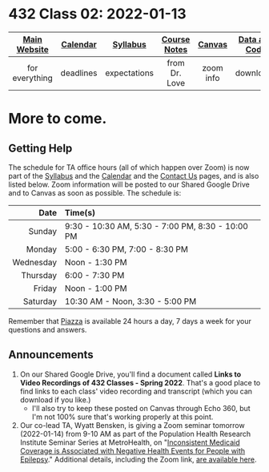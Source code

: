 # 432 Class 02: 2022-01-13

[Main Website](https://thomaselove.github.io/432/) | [Calendar](https://thomaselove.github.io/432/calendar.html) | [Syllabus](https://thomaselove.github.io/432-2022-syllabus/) | [Course Notes](https://thomaselove.github.io/432-notes/) | [Canvas](https://canvas.case.edu) | [Data and Code](https://github.com/THOMASELOVE/432-data) | [Sources](https://github.com/THOMASELOVE/432-2022/tree/main/references) | [Contact Us](https://thomaselove.github.io/432/contact.html)
:-----------: | :--------------: | :----------: | :---------: | :-------------: | :-----------: | :------------: | :-------------:
for everything | deadlines | expectations | from Dr. Love | zoom info | downloads | read/watch | need help?

# More to come.

## Getting Help

The schedule for TA office hours (all of which happen over Zoom) is now part of the [Syllabus](https://thomaselove.github.io/432-2022-syllabus/) and the [Calendar](https://thomaselove.github.io/432/calendar.html) and the [Contact Us](https://thomaselove.github.io/432/contact.html) pages, and is also listed below. Zoom information will be posted to our Shared Google Drive and to Canvas as soon as possible. The schedule is:

Date | Time(s)
---: | :----------
Sunday |	9:30 - 10:30 AM, 5:30 - 7:00 PM, 8:30 - 10:00 PM
Monday |	5:00 - 6:30 PM, 7:00 - 8:30 PM
Wednesday |	Noon - 1:30 PM
Thursday |	6:00 - 7:30 PM
Friday |	Noon - 1:00 PM
Saturday |	10:30 AM - Noon, 3:30 - 5:00 PM

Remember that [Piazza](https://piazza.com/case/spring2022/pqhs432) is available 24 hours a day, 7 days a week for your questions and answers.

## Announcements

1. On our Shared Google Drive, you'll find a document called **Links to Video Recordings of 432 Classes - Spring 2022**. That's a good place to find links to each class' video recording and transcript (which you can download if you like.) 
    - I'll also try to keep these posted on Canvas through Echo 360, but I'm not 100% sure that's working properly at this point.
2. Our co-lead TA, Wyatt Bensken, is giving a Zoom seminar tomorrow (2022-01-14) from 9-10 AM as part of the Population Health Research Institute Seminar Series at MetroHealth, on "[Inconsistent Medicaid Coverage is Associated with Negative Health Events for People with Epilepsy](https://www.metrohealth.org/population-health-research-institute/seminar-series)." Additional details, including the Zoom link, [are available here](https://www.metrohealth.org/population-health-research-institute/seminar-series).


